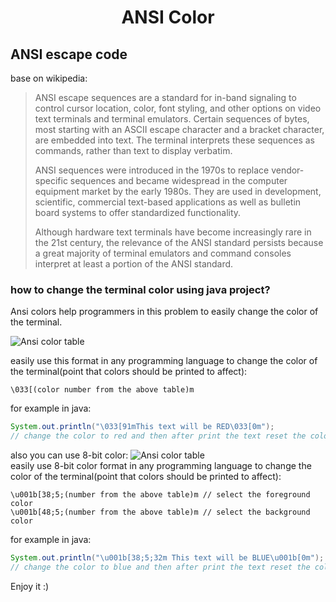 <h1 style="text-align: center;">ANSI Color</h1>

## ANSI escape code
base on wikipedia:
> ANSI escape sequences are a standard for in-band signaling to control cursor location, color, font styling, and other options on video text terminals and terminal emulators. Certain sequences of bytes, most starting with an ASCII escape character and a bracket character, are embedded into text. The terminal interprets these sequences as commands, rather than text to display verbatim.
> 
> ANSI sequences were introduced in the 1970s to replace vendor-specific sequences and became widespread in the computer equipment market by the early 1980s. They are used in development, scientific, commercial text-based applications as well as bulletin board systems to offer standardized functionality.
> 
> Although hardware text terminals have become increasingly rare in the 21st century, the relevance of the ANSI standard persists because a great majority of terminal emulators and command consoles interpret at least a portion of the ANSI standard.
> 
### how to change the terminal color using java project?
Ansi colors help programmers in this problem to easily change the color of the terminal.

![Ansi color table](https://user-images.githubusercontent.com/4885461/161136824-b49f1d8e-218b-4827-870f-af953cc390d0.png "Ansi colors in terminal")

easily use this format in any programming language to change the color of the terminal(point that colors should be printed to affect):
```text
\033[(color number from the above table)m
```
for example in java:
```java
System.out.println("\033[91mThis text will be RED\033[0m");
// change the color to red and then after print the text reset the color format
```
also you can use 8-bit color:
![Ansi color table](https://user-images.githubusercontent.com/995050/47952855-ecb12480-df75-11e8-89d4-ac26c50e80b9.png "Ansi colors in terminal")
<br>
easily use 8-bit color format in any programming language to change the color of the terminal(point that colors should be printed to affect):
```text
\u001b[38;5;(number from the above table)m // select the foreground color
\u001b[48;5;(number from the above table)m // select the background color
```
for example in java:
```java
System.out.println("\u001b[38;5;32m This text will be BLUE\u001b[0m");
// change the color to blue and then after print the text reset the color format
```

Enjoy it :)
